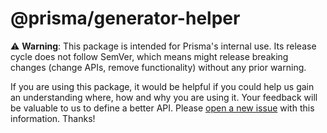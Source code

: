 # @prisma/generator-helper

⚠️ **Warning**: This package is intended for Prisma's internal use.
Its release cycle does not follow SemVer, which means might release breaking changes (change APIs, remove functionality) without any prior warning.

If you are using this package, it would be helpful if you could help us gain an understanding where, how and why you are using it. Your feedback will be valuable to us to define a better API. Please [open a new issue](https://github.com/prisma/prisma/issues/new) with this information. Thanks!
